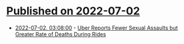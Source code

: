 # [Published on 2022-07-02](index.md)

* [2022-07-02, 03:08:00](https://soylentnews.org/article.pl?sid=22/07/01/1320202&from=rss) - [Uber Reports Fewer Sexual Assaults but Greater Rate of Deaths During Rides ](https://soylentnews.org/article.pl?sid=22/07/01/1320202&from=rss)
